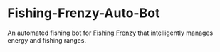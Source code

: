 # Fishing-Frenzy-Auto-Bot
An automated fishing bot for [Fishing Frenzy](https://fishingfrenzy.co/) that intelligently manages energy and fishing ranges.
